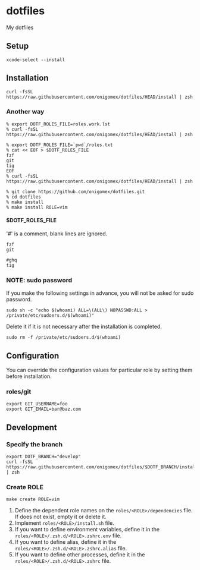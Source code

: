 # dotfiles
My dotfiles



## Setup
```
xcode-select --install
```



## Installation
```
curl -fsSL https://raw.githubusercontent.com/onigomex/dotfiles/HEAD/install | zsh
```


### Another way
```
% export DOTF_ROLES_FILE=roles.work.lst
% curl -fsSL https://raw.githubusercontent.com/onigomex/dotfiles/HEAD/install | zsh
```
```
% export DOTF_ROLES_FILE=`pwd`/roles.txt
% cat << EOF > $DOTF_ROLES_FILE
fzf
git
tig
EOF
% curl -fsSL https://raw.githubusercontent.com/onigomex/dotfiles/HEAD/install | zsh
```
```
% git clone https://github.com/onigomex/dotfiles.git
% cd dotfiles
% make install
% make install ROLE=vim
```

#### $DOTF_ROLES_FILE
'#' is a comment, blank lines are ignored.

```
fzf
git

#ghq
tig
```


### NOTE: sudo password
If you make the following settings in advance, you will not be asked for sudo password.

```
sudo sh -c "echo $(whoami) ALL=\(ALL\) NOPASSWD:ALL > /private/etc/sudoers.d/$(whoami)"
```

Delete it if it is not necessary after the installation is completed.

```
sudo rm -f /private/etc/sudoers.d/$(whoami)
```



## Configuration
You can override the configuration values for particular role by setting them before installation.

### roles/git
```
export GIT_USERNAME=foo
export GIT_EMAIL=bar@baz.com
```



## Development
### Specify the branch
```
export DOTF_BRANCH="develop"
curl -fsSL https://raw.githubusercontent.com/onigomex/dotfiles/$DOTF_BRANCH/install | zsh
```


### Create ROLE
```
make create ROLE=vim
```

1. Define the dependent role names on the `roles/<ROLE>/dependencies` file. If does not exist, empty it or delete it.
1. Implement `roles/<ROLE>/install.sh` file.
1. If you want to define environment variables, define it in the `roles/<ROLE>/.zsh.d/<ROLE>.zshrc.env` file.
1. If you want to define alias, define it in the `roles/<ROLE>/.zsh.d/<ROLE>.zshrc.alias` file.
1. If you want to define other processes, define it in the `roles/<ROLE>/.zsh.d/<ROLE>.zshrc` file.

